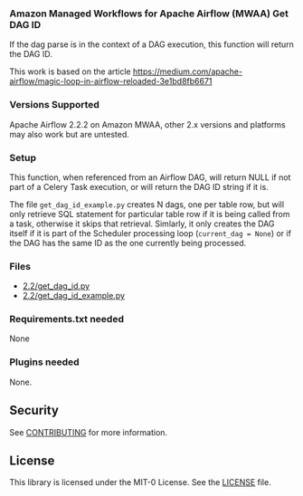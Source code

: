 ### Amazon Managed Workflows for Apache Airflow (MWAA) Get DAG ID

If the dag parse is in the context of a DAG execution, this function will return the DAG ID.  

This work is based on the article
https://medium.com/apache-airflow/magic-loop-in-airflow-reloaded-3e1bd8fb6671

### Versions Supported

Apache Airflow 2.2.2 on Amazon MWAA, other 2.x versions and platforms may also work but are untested.

### Setup 

This function, when referenced from an Airflow DAG, will return NULL if not part of a 
Celery Task execution, or will return the DAG ID string if it is.

The file `get_dag_id_example.py` creates N dags, one per table row, but will only retrieve SQL statement for 
particular table row if it is being called from a task, otherwise it skips that retrieval.  Simlarly, it
only creates the DAG itself if it is part of the Scheduler processing loop (`current_dag = None`) or
if the DAG has the same ID as the one currently being processed.

### Files

* [2.2/get_dag_id.py](2.2/get_dag_id.py)
* [2.2/get_dag_id_example.py](2.2/get_dag_id_example.py)

### Requirements.txt needed

None

### Plugins needed 

None.

## Security

See [CONTRIBUTING](../../blob/main/CONTRIBUTING.md#security-issue-notifications) for more information.

## License

This library is licensed under the MIT-0 License. See the [LICENSE](../../blob/main/LICENSE) file.

